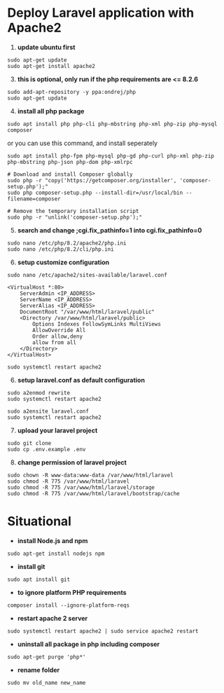 # Deploy Laravel application with Apache2

1. **update ubuntu first**
```
sudo apt-get update
sudo apt-get install apache2
```

3. **this is optional, only run if the php requirements are <= 8.2.6**
```
sudo add-apt-repository -y ppa:ondrej/php 
sudo apt-get update
```

4. **install all php package**
```
sudo apt install php php-cli php-mbstring php-xml php-zip php-mysql composer
```
or you can use this command, and install seperately

```
sudo apt install php-fpm php-mysql php-gd php-curl php-xml php-zip php-mbstring php-json php-dom php-xmlrpc
```

```
# Download and install Composer globally
sudo php -r "copy('https://getcomposer.org/installer', 'composer-setup.php');"
sudo php composer-setup.php --install-dir=/usr/local/bin --filename=composer

# Remove the temporary installation script
sudo php -r "unlink('composer-setup.php');"
```

5. **search and change ;cgi.fix_pathinfo=1 into cgi.fix_pathinfo=0**
```
sudo nano /etc/php/8.2/apache2/php.ini
sudo nano /etc/php/8.2/cli/php.ini
```

6. **setup customize configuration**
```
sudo nano /etc/apache2/sites-available/laravel.conf
```

```
<VirtualHost *:80>
    ServerAdmin <IP_ADDRESS>
    ServerName <IP_ADDRESS>
    ServerAlias <IP_ADDRESS>
    DocumentRoot "/var/www/html/laravel/public"
    <Directory /var/www/html/laravel/public>
        Options Indexes FollowSymLinks MultiViews
        AllowOverride All
        Order allow,deny
        allow from all
    </Directory>
</VirtualHost>
```

```
sudo systemctl restart apache2
```

6. **setup laravel.conf as default configuration**
```
sudo a2enmod rewrite
sudo systemctl restart apache2

sudo a2ensite laravel.conf
sudo systemctl restart apache2
```

7. **upload your laravel project**
```
sudo git clone
sudo cp .env.example .env
```

8. **change permission of laravel project**
```
sudo chown -R www-data:www-data /var/www/html/laravel
sudo chmod -R 775 /var/www/html/laravel
sudo chmod -R 775 /var/www/html/laravel/storage
sudo chmod -R 775 /var/www/html/laravel/bootstrap/cache
```

# Situational

- **install Node.js and npm**
```
sudo apt-get install nodejs npm
```

- **install git**
```
sudo apt install git
```

- **to ignore platform PHP requirements**
```
composer install --ignore-platform-reqs
```

- **restart apache 2 server**
```
sudo systemctl restart apache2 | sudo service apache2 restart
```

- **uninstall all package in php including composer**
```
sudo apt-get purge 'php*'
```
- **rename folder**
```
sudo mv old_name new_name
```